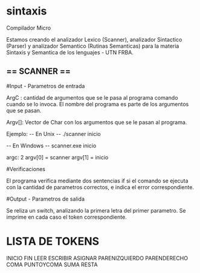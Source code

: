 # sintaxis
Compilador Micro

Estamos creando el analizador Lexico (Scanner), analizador Sintactico (Parser) y analizador Semantico (Rutinas Semanticas) para la materia Sintaxis y Semantica
de los lenguajes - UTN FRBA.

## == SCANNER ==
#Input - Parametros de entrada 

ArgC : cantidad de argumentos que se le pasa al programa comando cuando se lo invoca. El nombre del programa es parte de los argumentos que se pasan.

Argv[]: Vector de Char con los argumentos que se le pasan al programa.

Ejemplo:
-- En Unix -- 
./scanner inicio

-- En Windows --
scanner.exe inicio

argc: 2
argv[0] = scanner
argv[1] = inicio

#Verificaciones

El programa verifica mediante dos sentencias if si el comando se ejecuta con la cantidad de parametros correctos, e indica el error correspondiente.

#Output - Parametros de salida

Se reliza un switch, analizando la primera letra del primer parametro. Se imprime en cada caso el token correspondiente.

# LISTA DE TOKENS

INICIO
FIN
LEER
ESCRIBIR
ASIGNAR
PARENIZQUIERDO
PARENDERECHO
COMA
PUNTOYCOMA
SUMA
RESTA
